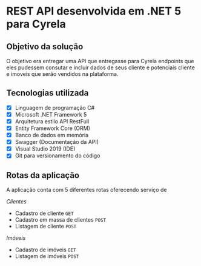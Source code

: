 # REST API desenvolvida em .NET 5 para Cyrela

## Objetivo da solução

O objetivo era entregar uma API que entregasse para Cyrela endpoints que eles pudessem consutar e incluir dados de seus cliente e potenciais cliente e imoveis que serão vendidos na plataforma.

## Tecnologias utilizada

- [x] Linguagem de programação C#
- [x] Microsoft .NET Framework 5
- [x] Arquitetura estilo API RestFull
- [x] Entity Framework Core (ORM)
- [x] Banco de dados em memória
- [x] Swagger (Documentação da API)
- [x] Visual Studio 2019 (IDE)
- [x] Git para versionamento do código

## Rotas da aplicação

A aplicação conta com 5 diferentes rotas oferecendo serviço de

_Clientes_

- Cadastro de cliente `GET`
- Cadastro em massa de clientes `POST`
- Listagem de cliente `POST`

_Imóveis_

- Cadastro de imóveis `GET`
- Listagem de imóveis `POST`
